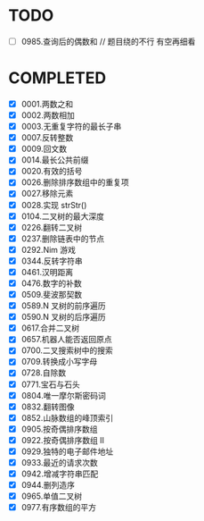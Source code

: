 # TODO

- [ ] 0985.查询后的偶数和 // 题目绕的不行 有空再细看

# COMPLETED

- [x] 0001.两数之和
- [x] 0002.两数相加
- [x] 0003.无重复字符的最长子串
- [x] 0007.反转整数
- [x] 0009.回文数
- [x] 0014.最长公共前缀
- [x] 0020.有效的括号
- [x] 0026.删除排序数组中的重复项
- [x] 0027.移除元素
- [x] 0028.实现 strStr()
- [x] 0104.二叉树的最大深度
- [x] 0226.翻转二叉树
- [x] 0237.删除链表中的节点
- [x] 0292.Nim 游戏
- [x] 0344.反转字符串
- [x] 0461.汉明距离
- [x] 0476.数字的补数
- [x] 0509.斐波那契数
- [x] 0589.N 叉树的前序遍历
- [x] 0590.N 叉树的后序遍历
- [x] 0617.合并二叉树
- [x] 0657.机器人能否返回原点
- [x] 0700.二叉搜索树中的搜索
- [x] 0709.转换成小写字母
- [x] 0728.自除数
- [x] 0771.宝石与石头
- [x] 0804.唯一摩尔斯密码词
- [x] 0832.翻转图像
- [x] 0852.山脉数组的峰顶索引
- [x] 0905.按奇偶排序数组
- [x] 0922.按奇偶排序数组 II
- [x] 0929.独特的电子邮件地址
- [x] 0933.最近的请求次数
- [x] 0942.增减字符串匹配
- [x] 0944.删列造序
- [x] 0965.单值二叉树
- [x] 0977.有序数组的平方
